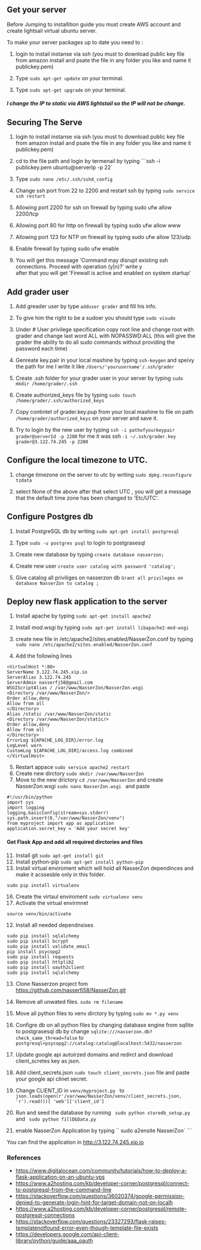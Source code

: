 
## Get your server

Before Jumping to installition guide you must create AWS account and create lightsail virtual ubuntu server.

To make your server packages up to date you need to :

1. login to instail instanse via ssh (you must to download public key file from amazon instail  and psate the file in any folder you like and name it publickey.pem)

2. Type ```sudo apt-get update``` on your terminal.

3. Type  ```sudo apt-get upgrade``` on your terminal.

##### I change the IP to static via AWS lightstail so the IP will not be change.



## Securing The Serve

1. login to instail instanse via ssh (you must to download public key file from amazon instail  and psate the file in any folder you like and name it publickey.pem)

2. cd to the file path and login by termenail by typing ```ssh -i publickey.pem ubuntu@serverIp -p 22`

3. Type ```sudo nano /etc/.ssh/sshd_config```

4. Change ssh port from 22 to 2200 and restart ssh by typing ```sudo service ssh restart```

5. Allowing port 2200 for ssh on firewall by  typing sudo ufw allow 2200/tcp

6. Allowing port 80 for http on firewall by  typing sudo ufw allow www

7. Allowing port 123 for NTP on firewall by  typing sudo ufw allow 123/udp

8. Enable firewall by typing sudo ufw enable 

9. You will get this message 'Command may disrupt existing ssh connections. Proceed with operation (y|n)?' write y  
after that you will get 'Firewall is active and enabled on system startup'

## Add grader user

1. Add greader user by type ```adduser grader``` and fill his info.

2. To give him the right to be a sudoer you should type ```sudo visudo```

3. Under # User privilege specification 
copy root line and change root with grader and change last word ALL with NOPASSWD:ALL (this will give the grader the ability to do all sudo commands without providing the password each time)

4. Genreate key.pair in your local mashine by typing ```ssh-keygen``` and speivy the path for me I write it like ```/Users/'yourusername'/.ssh/grader```

5. Create .ssh folder for your grader user in your server by typing
```sudo mkdir /home/grader/.ssh```

6. Create authorized_keys file by typing ```sudo touch /home/grader/.ssh/authorized_keys```

7. Copy contintet of grader.key.pup from your local mashine to file on path ```/home/grader/authorized_keys``` on your server and save it.

8. Try to login by the new user by typing 
```ssh -i pathofyourkeypair grader@serverId -p 2200```
for me it was ssh ```-i ~/.ssh/grader.key grader@3.122.74.245 -p 2200```

## Configure the local timezone to UTC.

1. change timezone on the server to utc by writing ```sudo dpkg.reconfigure tzdata```

2. select  None of the above  after that select UTC , you will get a message that the default time zone has been changed to 'Etc/UTC'.


## Configure Postgres db

1. Install PostgreSQL db by writing ```sudo apt-get install postgresql```

2. Type ```sudo -u postgres psql``` to login to postgrasesql 

3.  Create new database  by typing ```create database nasserzon;```

4. Create new user ```create user catalog with password 'catalog';```

5. Give catalog all priviliges on nasserzon db ```Grant all privileges on database NasserZon to catalog ;```

## Deploy new flask application to the server

1.  Install apache by typing ```sudo apt-get install apache2```

2. Install mod.wsgi by typing ```sudo apt-get install libapache2-mod-wsgi```

3. create new file in /etc/apache2/sites.enabled/NasserZon.conf by typing ```sudo nano /etc/apache2/sites.enabled/NasserZon.conf``` 

4. Add the following lines 
```
<VirtualHost *:80>
ServerName 3.122.74.245.xip.io
ServerAlias 3.122.74.245
ServerAdmin nasserfj58@gmail.com
WSGIScriptAlias / /var/www/NasserZon/NasserZon.wsgi
<Directory /var/www/NasserZon/>
Order allow,deny
Allow from all
</Directory>
Alias /static /var/www/NasserZon/static
<Directory /var/www/NasserZon/static/>
Order allow,deny
Allow from all
</Directory>
ErrorLog ${APACHE_LOG_DIR}/error.log
LogLevel warn
CustomLog ${APACHE_LOG_DIR}/access.log combined
</VirtualHost>
```
5. Restart appace ``` sudo service apache2 restart ```
6. Create new dirctory ``` sudo mkdir /var/www/NasserZon ```
7. Move to the new drictory ``` cd /var/www/NasserZon ``` and create NasserZon.wsgi ```sudo nano NasserZon.wsgi ``` and paste 
```
#!/usr/bin/python
import sys
import logging
logging.basicConfig(stream=sys.stderr)
sys.path.insert(0,"/var/www/NasserZon/venv")
from myproject import app as application
application.secret_key = 'Add your secret key'

```
#### Get Flask App and add all required dirctories and files

11. Install git ```sudo apt-get install git```
14. Install python-pip ```sudo apt-get install python-pip```
15. Install virtual enviroment which will hold all NasserZon dependinces and make it acssesble only in this folder.
``` 
sudo pip install virtualenv 
````
16. Create the virtaul enviroment ```sudo virtualenv venv```
17. Activate the virtual envirmnet 
``` 
source venv/bin/activate 
```
12. Install all needed dependnsises 
```
sudo pip install sqlalchemy
sudo pip install bcrypt
sudo pip install validate_email
pip install psycopg2
sudo pip install requests
sudo pip install httplib2
sudo pip install oauth2client
sudo pip install sqlalchemy
```
13. Clone Nasserzon project fom https://github.com/nasserfj58/NasserZon.git

14. Remove all unwated files. ```sudo rm filename ```

15. Move all python files to venv dirctory by typing ```
sudo mv *.py venv ```

16. Configre db on all python files by changing database engine from sqllite to postgrasesql db by change ``` sqlite:///nasserzon.db?check_same_thread=false ``` to ``` postgresql+psycopg2://catalog:catalog@localhost:5432/nasserzon ```

17. Update google api autoirzed domains and redirct and download client_scretes key as json.

18. Add client_secrets.json ``` sudo touch client_secrets.json ``` file and paste your google api clinet secret.

19. Change CLIENT_ID in ```venv/myproject.py ``` to ``` json.loads(open(r'/var/www/NasserZon/venv/client_secrets.json, 'r').read())[
    'web']['client_id'] ``` 
19. Run and seed the database by running ``` sudo python storedb_setup.py``` and ``` sudo python fillDbData.py```
20. enable NasserZon Application by typing `` sudo a2ensite NasserZon` ```

You can find the application in 
http://3.122.74.245.xip.io

### References

- https://www.digitalocean.com/community/tutorials/how-to-deploy-a-flask-application-on-an-ubuntu-vps
- https://www.a2hosting.com/kb/developer-corner/postgresql/connect-to-postgresql-from-the-command-line
- https://stackoverflow.com/questions/36020374/google-permission-denied-to-generate-login-hint-for-target-domain-not-on-localh
- https://www.a2hosting.com/kb/developer-corner/postgresql/remote-postgresql-connections
- https://stackoverflow.com/questions/23327293/flask-raises-templatenotfound-error-even-though-template-file-exists
- https://developers.google.com/api-client-library/python/guide/aaa_oauth
